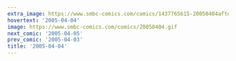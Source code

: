 ```yaml
---
extra_image: https://www.smbc-comics.com/comics/1437765615-20050404after.png
hovertext: '2005-04-04'
image: https://www.smbc-comics.com/comics/20050404.gif
next_comic: '2005-04-05'
prev_comic: '2005-04-03'
title: '2005-04-04'
---
```


